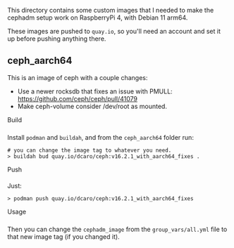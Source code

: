 This directory contains some custom images that I needed to make the cephadm
setup work on RaspberryPi 4, with Debian 11 arm64.

These images are pushed to `quay.io`, so you'll need an account and set it up
before pushing anything there.


ceph_aarch64
------------
This is an image of ceph with a couple changes:
* Use a newer rocksdb that fixes an issue with PMULL:
    https://github.com/ceph/ceph/pull/41079
* Make ceph-volume consider /dev/root as mounted.


Build
#####
Install `podman` and `buildah`, and from the `ceph_aarch64` folder run:
```
# you can change the image tag to whatever you need.
> buildah bud quay.io/dcaro/ceph:v16.2.1_with_aarch64_fixes .
```

Push
####
Just:
```
> podman push quay.io/dcaro/ceph:v16.2.1_with_aarch64_fixes
```

Usage
#####
Then you can change the `cephadm_image` from the `group_vars/all.yml` file to
that new image tag (if you changed it).
